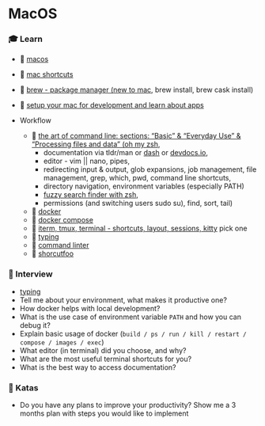 # MacOS

### 🎓 Learn
 - 📗 [macos](https://support.apple.com/macos)
 - 📗 [mac shortcuts](https://support.apple.com/en-us/HT201236)
 - 📗 [brew - package manager (](https://brew.sh/)[new to mac](https://support.apple.com/explore/new-to-mac), brew install, brew cask install)
 - 📗 [setup your mac for development and learn about apps](https://github.com/Selleo/DevPath/blob/master/frontend_developer/01_tools/01_mac_setup.md)

- Workflow
  - 📗 [the art of command line: sections: “Basic” & “Everyday Use” & “Processing files and data” (](https://github.com/jlevy/the-art-of-command-line)[oh my zsh](https://github.com/robbyrussell/oh-my-zsh), 
    - documentation via tldr/man or [dash](https://kapeli.com/dash) or [devdocs.io](https://devdocs.io/), 
    - editor - vim || nano, pipes, 
    - redirecting input & output, glob expansions, job management, file management, grep, which, pwd, command line shortcuts, 
    - directory navigation, environment variables (especially PATH) 
    - [fuzzy search finder with zsh](https://github.com/junegunn/fzf), 
    - permissions (and switching users sudo su), find, sort, tail)
  - 📗 [docker](https://docs.docker.com/docker-for-mac/)
  - 📗 [docker compose](https://docs.docker.com/compose/reference/overview/)
  - 📗 [iterm, tmux, terminal - shortcuts, layout, sessions, kitty](https://iterm2.com/) pick one
  - 📙 [typing](https://www.keybr.com/)
  - 📙 [command linter](https://github.com/riscy/command_line_lint)
  - 📙 [shorcutfoo](https://www.shortcutfoo.com/)

### 🎤 Interview

- [typing](https://www.keybr.com/)
- Tell me about your environment, what makes it productive one?
- How docker helps with local development?
- What is the use case of environment variable `PATH` and how you can debug it?
- Explain basic usage of docker (`build / ps / run / kill / restart / compose / images / exec`)
- What editor (in terminal) did you choose, and why?
- What are the most useful terminal shortcuts for you?
- What is the best way to access documentation?

### 📝 Katas

- Do you have any plans to improve your productivity? Show me a 3 months plan with steps you would like to implement
